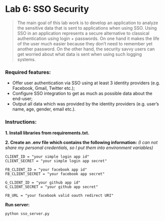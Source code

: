 # Lab 6: SSO Security

>The main goal of this lab work is to develop an application to 
analyze the sensitive data that is sent to applications when using SSO.
Using SSO in an application represents a secure alternative to classical authentication using
login + passwords. On one hand it makes the life of the user much easier because they don’t need
to remember yet another password. On the other hand, the security savvy users can get worried
about what data is sent when using such logging systems. 

### Required features:

- Offer user authentication via SSO using at least 3 identity providers (e.g. Facebook,
Gmail, Twitter etc.);
- Configure SSO integration to get as much as possible data about the end-user;
- Output all data which was provided by the identity providers (e.g. user’s name, age,
gender, email etc.).


### Instructions:
**1. Install libraries from requirements.txt.**

**2. Create an .env file which contains the following information:**
*(I can not share my personal credentials, so I put them into environment variables)*

```
CLIENT_ID = "your simple login app id"
CLIENT_SECRET = "your simple login app secret"

FB_CLIENT_ID = "your facebook app id"
FB_CLIENT_SECRET = "your facebook app secret"

G_CLIENT_ID = "your github app id"
G_CLIENT_SECRET = "your github app secret"

FB_URL = "your facebook valid oauth redirect URI"
```

**Run server:**
```
python sso_server.py
```

